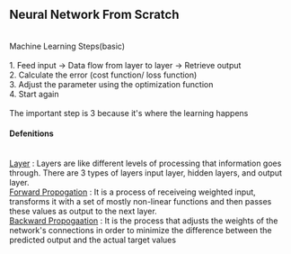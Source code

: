 <h2>Neural Network From Scratch</h2>
<br>
Machine Learning Steps(basic)
<br><br>
1. Feed input -> Data flow from layer to layer -> Retrieve output
<br>
2. Calculate the error (cost function/ loss function)
<br>
3. Adjust the parameter using the optimization function
<br>
4. Start again
<br><br>
The important step is 3 because it's where the learning happens
<br>

<h4>Defenitions</h4>
<br>
<u>Layer</u> : Layers are like different levels of processing that information goes through. There are 3 types of layers input layer, hidden layers, and output layer.
<br>
<u>Forward Propogation</u> : It is a process of receiveing weighted input, transforms it with a set of mostly non-linear functions and then passes these values as output to the next layer.
<br>
<u>Backward Propogaation</u> : It is the process that adjusts the weights of the network's connections in order to minimize the difference between the predicted output and the actual target values